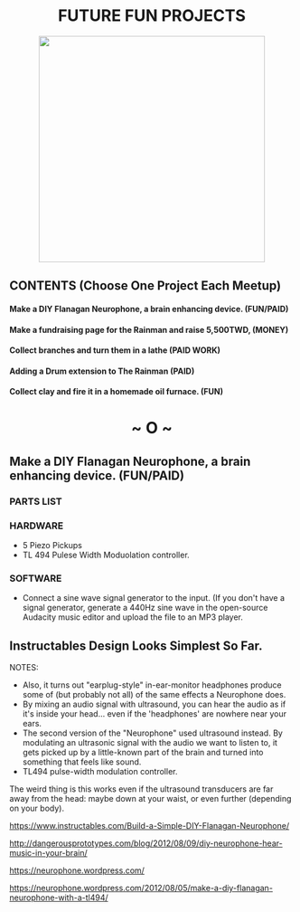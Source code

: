 
<h1 align="center">
FUTURE FUN PROJECTS</h1>
<p align="center">
<img height="400px" src="https://www.looper.com/img/gallery/what-filming-cats-was-really-like-for-taylor-swift/l-intro-1623426101.jpg">
</p>

## CONTENTS (Choose One Project Each Meetup)

#### Make a DIY Flanagan Neurophone, a brain enhancing device. (FUN/PAID)
#### Make a fundraising page for the Rainman and raise 5,500TWD, (MONEY)
#### Collect branches and turn them in a lathe (PAID WORK)
#### Adding a Drum extension to The Rainman (PAID)
#### Collect clay and fire it in a homemade oil furnace. (FUN)
 
# <h1 font-size="100px" align="center"> ~ O ~</h1>


## Make a DIY Flanagan Neurophone, a brain enhancing device. (FUN/PAID)

### PARTS LIST

### HARDWARE

- 5 Piezo Pickups
- TL 494 Pulese Width Moduolation controller. 

### SOFTWARE 
- Connect a sine wave signal generator to the input. (If you don't have a signal generator, generate a 440Hz sine wave in the open-source Audacity music editor and upload the file to an MP3 player.

## Instructables Design Looks Simplest So Far. 



NOTES:

- Also, it turns out "earplug-style" in-ear-monitor headphones produce some of (but probably not all) of the same effects a Neurophone does. 
- By mixing an audio signal with ultrasound, you can hear the audio as if it's inside your head... even if the 'headphones' are nowhere near your ears.
- The second version of the "Neurophone" used ultrasound instead. By modulating an ultrasonic signal with the audio we want to listen to, it gets picked up by a little-known part of the brain and turned into something that feels like sound.
- TL494 pulse-width modulation controller. 


The weird thing is this works even if the ultrasound transducers are far away from the head: maybe down at your waist, or even further (depending on your body).

https://www.instructables.com/Build-a-Simple-DIY-Flanagan-Neurophone/

http://dangerousprototypes.com/blog/2012/08/09/diy-neurophone-hear-music-in-your-brain/

https://neurophone.wordpress.com/

https://neurophone.wordpress.com/2012/08/05/make-a-diy-flanagan-neurophone-with-a-tl494/
